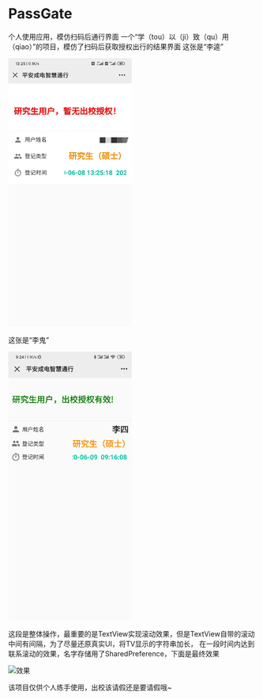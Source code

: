 # PassGate
个人使用应用，模仿扫码后通行界面
一个“学（tou）以（ji）致（qu）用（qiao）”的项目，模仿了扫码后获取授权出行的结果界面
这张是“李逵”

<img src="https://github.com/yhyCloud/PassGate/blob/master/UI/Real_UI.jpg" width="250" alt="真实界面"/>

这张是“李鬼”

<img src="https://github.com/yhyCloud/PassGate/blob/master/UI/Mimic_UI.jpg" width="250" alt="真实界面"/>

这段是整体操作，最重要的是TextView实现滚动效果，但是TextView自带的滚动中间有间隔，为了尽量还原真实UI，将TV显示的字符串加长，
在一段时间内达到联系滚动的效果，名字存储用了SharedPreference，下面是最终效果

<img src="https://github.com/yhyCloud/PassGate/blob/master/UI/show.gif" width="250" alt="效果"/>

该项目仅供个人练手使用，出校该请假还是要请假哦~

